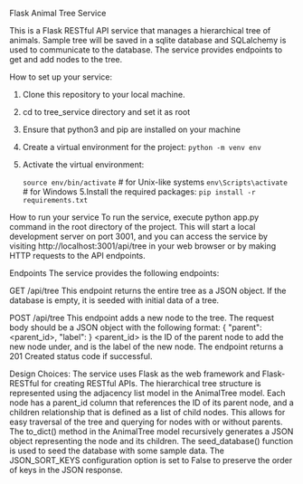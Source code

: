 Flask Animal Tree Service

This is a Flask RESTful API service that manages a hierarchical tree of animals. Sample tree will be saved in a sqlite database and SQLalchemy is used to communicate to the database.
The service provides endpoints to get and add nodes to the tree.


How to set up your service:
1. Clone this repository to your local machine.
2. cd to tree_service directory and set it as root
3. Ensure that python3 and pip are installed on your machine
4. Create a virtual environment for the project:
   `python -m venv env`
    
5. Activate the virtual environment:

    `source env/bin/activate`  # for Unix-like systems
    `env\Scripts\activate`  # for Windows
5.Install the required packages:
    `pip install -r requirements.txt`


How to run your service
To run the service, execute python app.py command in the root directory of the project. This will start a local development server on port 3001, and you can access the service by visiting http://localhost:3001/api/tree in your web browser or by making HTTP requests to the API endpoints.

Endpoints
The service provides the following endpoints:

GET /api/tree
This endpoint returns the entire tree as a JSON object. If the database is empty, it is seeded with initial data of a tree.

POST /api/tree
This endpoint adds a new node to the tree. The request body should be a JSON object with the following format:
{
    "parent": <parent_id>,
    "label": <label>
}
<parent_id> is the ID of the parent node to add the new node under, and <label> is the label of the new node. The endpoint returns a 201 Created status code if successful.

Design Choices:
The service uses Flask as the web framework and Flask-RESTful for creating RESTful APIs.
The hierarchical tree structure is represented using the adjacency list model in the AnimalTree model. Each node has a parent_id column that references the ID of its parent node, and a children relationship that is defined as a list of child nodes. This allows for easy traversal of the tree and querying for nodes with or without parents.
The to_dict() method in the AnimalTree model recursively generates a JSON object representing the node and its children.
The seed_database() function is used to seed the database with some sample data.
The JSON_SORT_KEYS configuration option is set to False to preserve the order of keys in the JSON response.